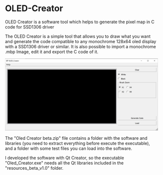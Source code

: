 # OLED-Creator
OLED Creator is a software tool which helps to generate the pixel map in C code for SSD1306 driver

The OLED Creator is a simple tool that allows you to draw what you want and generate the code compatible to any monochrome 128x64 oled display with a SSD1306 driver or similar.
It is also possible to import a monochrome .mbp Image, edit it and export the C code of it.

![](SS/OLED_Creator_beta.JPG)

The "Oled Creator beta.zip" file contains a folder with the software and libraries (you need to extract everything before execute the executable), and a folder with some test files you can load into the software.

I developed the software with Qt Creator, so the executable "Oled_Creator.exe" needs all the Qt libraries included in the "resources_beta_v1.0" folder. 
